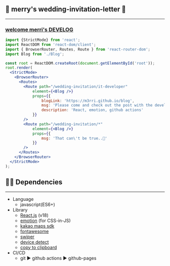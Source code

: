 ## 🎉 merry's wedding-invitation-letter 🎈
---
### [welcome merri's DEVELOG](https://m3rri.github.io/blog)
```jsx
import {StrictMode} from 'react';
import ReactDOM from 'react-dom/client';
import { BrowserRouter, Routes, Route } from 'react-router-dom';
import Blog from './Blog';

const root = ReactDOM.createRoot(document.getElementById('root'));
root.render(
  <StrictMode>
    <BrowserRouter>
      <Routes>
        <Route path="/wedding-invitation/it-developer"
            element={<Blog />}
            props={{
                blogLink: 'https://m3rri.github.io/blog',
                msg: 'Please come and check out the post with the development story',
                description: 'React, emotion, github actions'
            }}
        />
        <Route path="/wedding-invitation/*"
            element={<Blog />}
            props={{
                msg: 'That can\'t be true..🤔'
            }}
        />
      </Routes>
    </BrowserRouter>
  </StrictMode>
);
```


## 👩‍💻 Dependencies
---
* Language
  - javascript(ES6+)
* Library
  - [React.js](https://reactjs.org/blog/2022/03/29/react-v18.html) (v18)
  - [emotion](https://emotion.sh/docs/install) (for CSS-in-JS)
  - [kakao maps sdk](https://github.com/JaeSeoKim/react-kakao-maps-sdk)
  - [fontawesome](https://fontawesome.com/v5/docs/web/use-with/react)
  - [swiper](https://swiperjs.com/react)
  - [device detect](https://github.com/duskload/react-device-detect)
  - [copy to clipboard](https://github.com/nkbt/react-copy-to-clipboard)
* CI/CD
  - git ▶ github actions ▶ github-pages